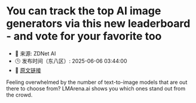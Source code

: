 # You can track the top AI image generators via this new leaderboard - and vote for your favorite too
- 📅 来源: ZDNet AI
- 🕒 发布时间（东八区）: 2025-06-06 03:44:00
- 🔗 [原文链接](https://www.zdnet.com/article/you-can-track-the-top-ai-image-generators-via-this-new-leaderboard-and-vote-for-your-favorite-too/)

Feeling overwhelmed by the number of text-to-image models that are out there to choose from? LMArena.ai shows you which ones stand out from the crowd.